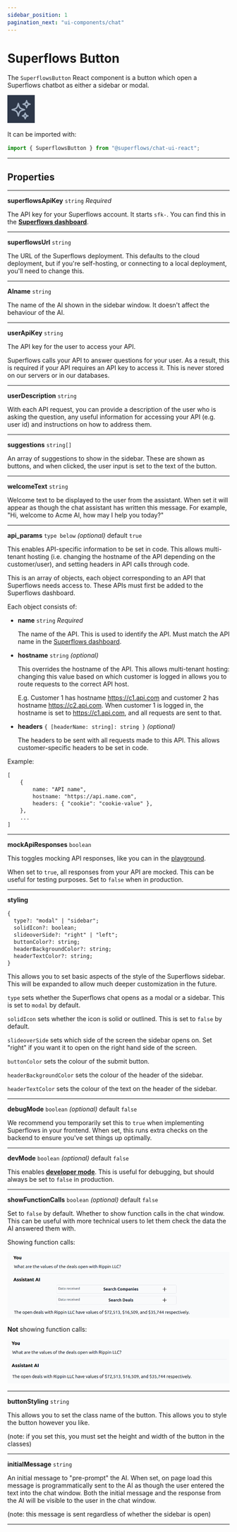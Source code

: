 ```yaml
---
sidebar_position: 1
pagination_next: "ui-components/chat"
---
```


# Superflows Button

The `SuperflowsButton` React component is a button which open a Superflows chatbot as either a sidebar or modal.

![Superflows-button](../../static/img/docs/ui-components/superflows-button.png)

It can be imported with:

```jsx
import { SuperflowsButton } from "@superflows/chat-ui-react";
```

---

## Properties

---

**superflowsApiKey** `string` _Required_

The API key for your Superflows account. It starts `sfk-`. You can find this in the [**Superflows dashboard**](https://dashboard.superflows.ai/api-settings).

---

**superflowsUrl** `string`

The URL of the Superflows deployment. This defaults to the cloud deployment, but if you're self-hosting, or connecting to a local deployment, you'll need to change this.

---

**AIname** `string`

The name of the AI shown in the sidebar window. It doesn't affect the behaviour of the AI.

---

**userApiKey** `string`

The API key for the user to access your API.

Superflows calls your API to answer questions for your user. As a result, this is required if your API requires an API key to access it. This is never stored on our servers or in our databases.

---

**userDescription** `string`

With each API request, you can provide a description of the user who is asking the question, any useful information for accessing your API (e.g. user id) and instructions on how to address them.

---

**suggestions** `string[]`

An array of suggestions to show in the sidebar. These are shown as buttons, and when clicked, the user input is set to the text of the button.

---

**welcomeText** `string`

Welcome text to be displayed to the user from the assistant. When set it will appear as though the chat assistant has written this message. For example, "Hi, welcome to Acme AI, how may I help you today?"

---

**api_params** `type below` _(optional)_ default `true`

This enables API-specific information to be set in code. This allows multi-tenant hosting (i.e. changing the hostname of the API depending on the customer/user), and setting headers in API calls through code.

This is an array of objects, each object corresponding to an API that Superflows needs access to. These APIs  must first be added to the Superflows dashboard.

Each object consists of:
- **name** `string` _Required_

    The name of the API. This is used to identify the API. Must match the API name in the [Superflows dashboard](https://dashboard.superflows.ai/actions).


- **hostname** `string` _(optional)_

  This overrides the hostname of the API. This allows multi-tenant hosting: changing this value based on which customer is logged in allows you to route requests to the correct API host.

    E.g. Customer 1 has hostname https://c1.api.com and customer 2 has hostname https://c2.api.com. When customer 1 is logged in, the hostname is set to https://c1.api.com, and all requests are sent to that.


- **headers** `{ [headerName: string]: string }` _(optional)_

    The headers to be sent with all requests made to this API. This allows customer-specific headers to be set in code.

Example:

    [
        {
            name: "API name",
            hostname: "https://api.name.com",
            headers: { "cookie": "cookie-value" },
        },
        ...
    ]

---

**mockApiResponses** `boolean`

This toggles mocking API responses, like you can in the [playground](/docs/playground/mock-api-responses).

When set to `true`, all responses from your API are mocked. This can be useful for testing purposes. Set to `false` when in production.

---

**styling**
```
{
  type?: "modal" | "sidebar";
  solidIcon?: boolean;
  slideoverSide?: "right" | "left";
  buttonColor?: string;
  headerBackgroundColor?: string;
  headerTextColor?: string;
}
```

This allows you to set basic aspects of the style of the Superflows sidebar. This will be expanded to allow much deeper customization in the future.

`type` sets whether the Superflows chat opens as a modal or a sidebar. This is set to `modal` by default.

`solidIcon` sets whether the icon is solid or outlined. This is set to `false` by default.

`slideoverSide` sets which side of the screen the sidebar opens on. Set "right" if you want it to open on the right hand side of the screen.

`buttonColor` sets the colour of the submit button.

`headerBackgroundColor` sets the colour of the header of the sidebar.

`headerTextColor` sets the colour of the text on the header of the sidebar.

---

**debugMode** `boolean` _(optional)_ default `false`

We recommend you temporarily set this to `true` when implementing Superflows in your frontend. When set, this runs extra checks on the backend to ensure you've set things up optimally.

---

**devMode** `boolean` _(optional)_ default `false`

This enables [**developer mode**](./docs/playground/developer-mode). This is useful for debugging, but should always be set to `false` in production.

---

**showFunctionCalls** `boolean` _(optional)_ default `false`

Set to `false` by default. Whether to show function calls in the chat window. This can be useful with more technical users to let them check the data the AI answered them with.

Showing function calls:

![Chat window with function calls shown](../../static/img/docs/ui-components/showing-function-calls.png)

**Not** showing function calls:

![Chat window with function calls not shown](../../static/img/docs/ui-components/not-showing-function-calls.png)


---


**buttonStyling** `string`

This allows you to set the class name of the button. This allows you to style the button however you like.

(note: if you set this, you must set the height and width of the button in the classes)

---

**initialMessage** `string`

An initial message to "pre-prompt" the AI. When set, on page load this message is programmatically sent to the AI as though the user entered the text into the chat window. Both the initial message and the response from the AI will be visible to the user in the chat window.

(note: this message is sent regardless of whether the sidebar is open)

---
